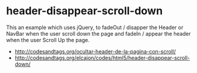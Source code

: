 # header-disappear-scroll-down

This an example which uses jQuery, to fadeOut / disapper the Header or NavBar when the user scroll down the page and fadeIn / appear the header when the user Scroll Up the page.

+ http://codesandtags.org/ocultar-header-de-la-pagina-con-scroll/
+ http://codesandtags.org/elcajon/codes/html5/header-disappear-scroll-down/
